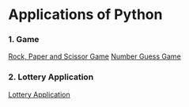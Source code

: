 # Applications of Python

### 1. Game
[Rock, Paper and Scissor Game](https://github.com/bishtanuj/python-applications/blob/main/rock_paper_scissor.py)
[Number Guess Game](https://github.com/bishtanuj/python-applications/blob/main/number_guess_game.py)

### 2. Lottery Application
[Lottery Application](https://github.com/bishtanuj/python-applications/blob/main/lottery.py)
